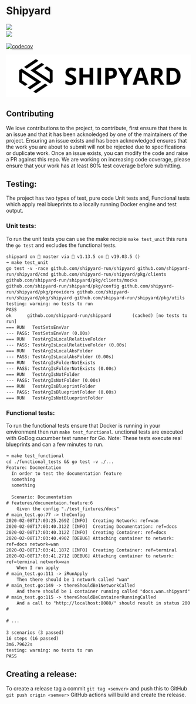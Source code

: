 # Shipyard

![](https://github.com/shipyard-run/shipyard/workflows/Build/badge.svg)  
![](https://github.com/shipyard-run/shipyard/workflows/Release/badge.svg)  
  
[![codecov](https://codecov.io/gh/shipyard-run/shipyard/branch/master/graph/badge.svg)](https://codecov.io/gh/shipyard-run/shipyard)

![](./shipyard_horizontal.png)

## Contributing

We love contributions to the project, to contribute, first ensure that there is an issue and that it has been acknoledged by one of the maintainers of the project. Ensuring an issue exists and has been acknowledged ensures that the work you are about to submit will not be rejected due to specifications or duplicate work.
Once an issue exists, you can modify the code and raise a PR against this repo. We are working on increasing code coverage, please ensure that your work has at least 80% test coverage before submitting.


## Testing:

The project has two types of test, pure code Unit tests and, Functional tests which apply real blueprints to a locally running Docker engine and test output.

### Unit tests:

To run the unit tests you can use the make recipie `make test_unit` this runs the `go test` and excludes the functional tests.

```shell
shipyard on  master via 🐹 v1.13.5 on 🐳 v19.03.5 () 
➜ make test_unit                                                                  
go test -v -race github.com/shipyard-run/shipyard github.com/shipyard-run/shipyard/cmd github.com/shipyard-run/shipyard/pkg/clients github.com/shipyard-run/shipyard/pkg/clients/mocks github.com/shipyard-run/shipyard/pkg/config github.com/shipyard-run/shipyard/pkg/providers github.com/shipyard-run/shipyard/pkg/shipyard github.com/shipyard-run/shipyard/pkg/utils
testing: warning: no tests to run
PASS
ok      github.com/shipyard-run/shipyard        (cached) [no tests to run]
=== RUN   TestSetsEnvVar
--- PASS: TestSetsEnvVar (0.00s)
=== RUN   TestArgIsLocalRelativeFolder
--- PASS: TestArgIsLocalRelativeFolder (0.00s)
=== RUN   TestArgIsLocalAbsFolder
--- PASS: TestArgIsLocalAbsFolder (0.00s)
=== RUN   TestArgIsFolderNotExists
--- PASS: TestArgIsFolderNotExists (0.00s)
=== RUN   TestArgIsNotFolder
--- PASS: TestArgIsNotFolder (0.00s)
=== RUN   TestArgIsBlueprintFolder
--- PASS: TestArgIsBlueprintFolder (0.00s)
=== RUN   TestArgIsNotBlueprintFolder
```

### Functional tests:

To run the functional tests ensure that Docker is running in your environment then run `make test_functional`. unctional tests are executed with GoDog cucumber test runner for Go. Note: These tests execute real blueprints and can a few minutes to run.

```shell
➜ make test_functional 
cd ./functional_tests && go test -v ./...
Feature: Docmentation
  In order to test the documentation feature
  something
  something

  Scenario: Documentation                                              # features/documentaion.feature:6
    Given the config "./test_fixtures/docs"                            # main_test.go:77 -> theConfig
2020-02-08T17:03:25.269Z [INFO]  Creating Network: ref=wan
2020-02-08T17:03:40.312Z [INFO]  Creating Documentation: ref=docs
2020-02-08T17:03:40.312Z [INFO]  Creating Container: ref=docs
2020-02-08T17:03:40.490Z [DEBUG] Attaching container to network: ref=docs network=wan
2020-02-08T17:03:41.187Z [INFO]  Creating Container: ref=terminal
2020-02-08T17:03:41.271Z [DEBUG] Attaching container to network: ref=terminal network=wan
    When I run apply                                                   # main_test.go:111 -> iRunApply
    Then there should be 1 network called "wan"                        # main_test.go:149 -> thereShouldBe1NetworkCalled
    And there should be 1 container running called "docs.wan.shipyard" # main_test.go:115 -> thereShouldBeContainerRunningCalled
    And a call to "http://localhost:8080/" should result in status 200 #
    
# ...

3 scenarios (3 passed)
16 steps (16 passed)
3m6.79622s
testing: warning: no tests to run
PASS
```

## Creating a release:

To create a release tag a commit `git tag <semver>` and push this to GitHub `git push origin <semver>` GitHub actions will build and create the release.
